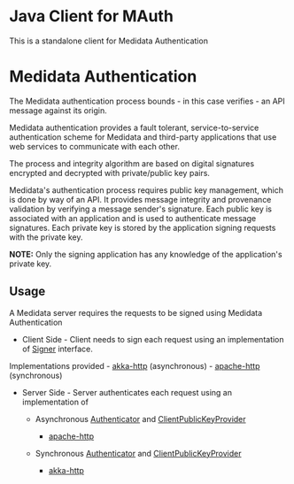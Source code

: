 # Java Client for MAuth

This is a standalone client for Medidata Authentication

# Medidata Authentication

The Medidata authentication process bounds - in this case verifies - an API message against its origin.

Medidata authentication provides a fault tolerant, service-to-service authentication scheme for Medidata and third-party applications that use web services to communicate with each other.

The process and integrity algorithm are based on digital signatures encrypted and decrypted with private/public key pairs.

Medidata's authentication process requires public key management, which is done by way of an API. It provides message integrity and provenance validation by verifying a message sender's signature. Each public key is associated with an application and is used to authenticate message signatures. Each private key is stored by the application signing requests with the private key. 

**NOTE:** Only the signing application has any knowledge of the application's private key.

## Usage
A Medidata server requires the requests to be signed using Medidata Authentication

  * Client Side - Client needs to sign each request using an implementation of [Signer](modules/mauth-signer/src/main/java/com/mdsol/mauth/Signer.java) interface.

  Implementations provided
    - [akka-http](modules/mauth-signer-akka-http) (asynchronous)
    - [apache-http](modules/mauth-signer-apachehttp) (synchronous)
  
  * Server Side - Server authenticates each request using an implementation of
    - Asynchronous [Authenticator](modules/mauth-authenticator/src/main/java/com/mdsol/mauth/Authenticator.java) and [ClientPublicKeyProvider](modules/mauth-authenticator/src/main/java/com/mdsol/mauth/utils/ClientPublicKeyProvider.java)
      - [apache-http](modules/mauth-authenticator-apachehttp)
    
    - Synchronous [Authenticator](modules/mauth-authenticator/src/main/scala/com/mdsol/mauth/scaladsl/Authenticator.scala) and [ClientPublicKeyProvider](modules/mauth-authenticator/src/main/scala/com/mdsol/mauth/scaladsl/utils/ClientPublicKeyProvider.scala)
      - [akka-http](modules/mauth-authenticator-akka-http)
